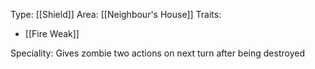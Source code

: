 Type: [[Shield]]
Area: [[Neighbour's House]]
Traits:
- [[Fire Weak]]

Speciality: Gives zombie two actions on next turn after being destroyed